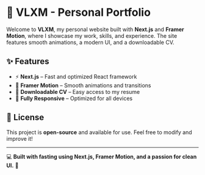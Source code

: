 # 🚀 VLXM - Personal Portfolio

Welcome to **VLXM**, my personal website built with **Next.js** and **Framer Motion**, where I showcase my work, skills, and experience. The site features smooth animations, a modern UI, and a downloadable CV.

## ✨ Features

- ⚡ **Next.js** – Fast and optimized React framework  
- 🎨 **Framer Motion** – Smooth animations and transitions  
- 📄 **Downloadable CV** – Easy access to my resume  
- 📱 **Fully Responsive** – Optimized for all devices  


## 📜 License

This project is **open-source** and available for use. Feel free to modify and improve it!  

---

💻 **Built with fasting using Next.js, Framer Motion, and a passion for clean UI.** 🚀

